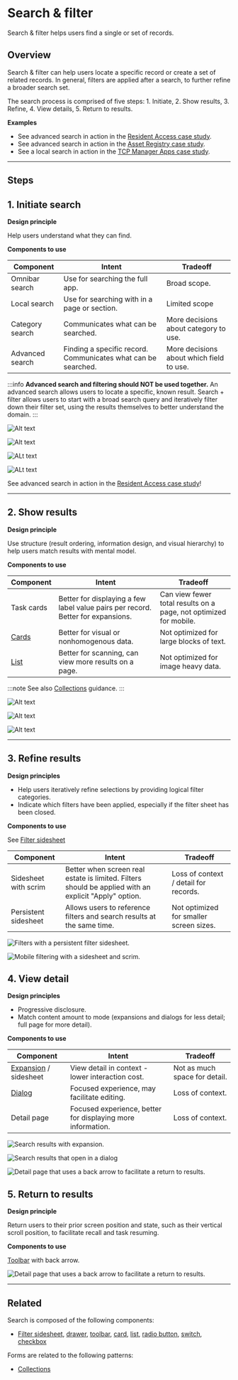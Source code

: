 # Search & filter

Search & filter helps users find a single or set of records.

## Overview

Search & filter can help users locate a specific record or create a set of related records. In general, filters are applied after a search, to further refine a broader search set. 

The search process is comprised of five steps: 1. Initiate, 2. Show results, 3. Refine, 4. View details, 5. Return to results.

**Examples**
- See advanced search in action in the [Resident Access case study](/get-started/other/case-studies/resident-access).
- See advanced search in action in the [Asset Registry case study](/get-started/other/case-studies/asset-registry).
- See a local search in action in the [TCP Manager Apps case study](/get-started/other/case-studies/manager-apps).

---

## Steps 

## 1. Initiate search

**Design principle**

Help users understand what they can find.

**Components to use**

| Component       | Intent                                                        | Tradeoff
| --------------- | ------------------------------------------------------------- | ----------
| Omnibar search  | Use for searching the full app.                               | Broad scope. 
| Local search    | Use for searching with in a page or section.                  | Limited scope 
| Category search | Communicates what can be searched.                            | More decisions about category to use. 
| Advanced search | Finding a specific record. Communicates what can be searched. | More decisions about which field to use. 

:::info
**Advanced search and filtering should NOT be used together.** An advanced search allows users to locate a specific, known result. Search + filter allows users to start with a broad search query and iteratively filter down their filter set, using the results themselves to better understand the domain.
:::

<ImageBlock max-width="750px" caption="The Forge site uses an <b>omnibar search</b> to allow users to search the full site.">

![Alt text](./images/omni-search.png)

</ImageBlock>

<ImageBlock max-width="750px" caption="A <b>local search</b> allows users to search a page or section.">

![Alt text](./images/simple-search.png)

</ImageBlock>

<ImageBlock max-width="750px" caption="A <b>category search</b> allows users to search within specific categories, but requires additional decisions around which category to pick.">

![ALt text](./images/category-search.png)

</ImageBlock>

<ImageBlock max-width="750px" caption="An <b>advanced or multi field search</b> communicates what can be searched but results in more decisions around which field to use.">

![ALt text](./images/advanced-search.png)

</ImageBlock>

See advanced search in action in the [Resident Access case study](/get-started/other/case-studies/resident-access)!

---

## 2. Show results 

**Design principle**

Use structure (result ordering, information design, and visual hierarchy) to help users match results with mental model. 

**Components to use**

| Component                  | Intent                                                                           | Tradeoff
| -------------------------- | -------------------------------------------------------------------------------- | -------------------
| Task cards                 | Better for displaying a few label value pairs per record. Better for expansions. | Can view fewer total results on a page, not optimized for mobile.
| [Cards](/components/cards/card)  | Better for visual or nonhomogenous data.                                         | Not optimized for large blocks of text.
| [List](/components/lists/list)   | Better for scanning, can view more results on a page.                            | Not optimized for image heavy data.

:::note
See also [Collections](/patterns/collections) guidance.
:::

<ImageBlock max-width="750px" caption="Displaying results as task cards can facilitate displaying summary information.">

![Alt text](./images/task-card-search.png)

</ImageBlock>

<ImageBlock max-width="750px" caption="Displaying results as cards is better for visual data.">

![Alt text](./images/card-search.png)

</ImageBlock>

<ImageBlock max-width="750px" caption="Displaying results as a list facilitates scanning.">

![Alt text](./images/list-search.jpg)

</ImageBlock>

---

## 3. Refine results 

**Design principles**

- Help users iteratively refine selections by providing logical filter categories.
- Indicate which filters have been applied, especially if the filter sheet has been closed. 

**Components to use**

See [Filter sidesheet](/components/filter-sidesheet)

| Component            | Intent                                                                                                | Tradeoff
| -------------------- | ----------------------------------------------------------------------------------------------------- | ---------------
| Sidesheet with scrim | Better when screen real estate is limited. Filters should be applied with an explicit "Apply" option. | Loss of context / detail for records.
| Persistent sidesheet | Allows users to reference filters and search results at the same time.                                | Not optimized for smaller screen sizes.

<ImageBlock max-width="600px" caption="A persistent filter side sheet allows users to reference filters and search results at the same time and is better optimized for desktop. With a lefthand navigation, filters are shown to the right. With no navigation, filters are displayed on the left by default.">

![Filters with a persistent filter sidesheet.](./images/persistent-side.png)

</ImageBlock>

<ImageBlock padded={false} caption="A sidesheet with scrim is better for mobile contexts.">

![Mobile filtering with a sidesheet and scrim.](./images/mobile-scrim.png)

</ImageBlock>

## 4. View detail 

**Design principles**

- Progressive disclosure. 
- Match content amount to mode (expansions and dialogs for less detail; full page for more detail).

**Components to use**

| Component                                            | Intent                                                      | Tradeoff
| ---------------------------------------------------- | ----------------------------------------------------------- | ---------
| [Expansion](/components/page/expansion-panel) / sidesheet | View detail in context - lower interaction cost.            | Not as much space for detail.
| [Dialog](/components/notifications-and-messages/dialog)                         | Focused experience, may facilitate editing.                 | Loss of context.
| Detail page                                          | Focused experience, better for displaying more information. | Loss of context.

<ImageBlock max-width="600px" caption="Search results with expansions allow for displaying content in context.">

![Search results with expansion.](./images/search-expand.jpg)

</ImageBlock>

<ImageBlock max-width="600px" caption="Displaying detail in a dialog allows for a focused experience and may facilitate editing.">

![Search results that open in a dialog](./images/search-results-dialog.jpg)

</ImageBlock>

<ImageBlock padded={false} caption="Displaying detail in a separate page better facilitates more information. Use a back arrow to allow users to navigate back to a search.">

![Detail page that uses a back arrow to facilitate a return to results.](./images/hierarchical-navigation-types.png)

</ImageBlock>

## 5. Return to results 

**Design principle**

Return users to their prior screen position and state, such as their vertical scroll position, to facilitate recall and task resuming. 

**Components to use**

[Toolbar](/components/page/toolbar) with back arrow.

<ImageBlock padded={false} caption="Displaying detail in a separate page better facilitates more information. Use a back arrow to allow users to navigate back to a search.">

![Detail page that uses a back arrow to facilitate a return to results.](./images/hierarchical-navigation-types.png)

</ImageBlock>

---

## Related

Search is  composed of the following components:

- [Filter sidesheet](/components/filter-sidesheet), [drawer](/components/navigation/drawer), [toolbar](/components/page/toolbar), [card](/components/cards/card), [list](/components/lists/list), [radio button](/components/controls/radio-button), [switch](/components/controls/switch), [checkbox](/components/controls/checkbox)


Forms are related to the following patterns:

- [Collections](/patterns/collections)
